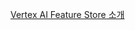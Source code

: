 [Vertex AI Feature Store 소개](https://www.cloudskillsboost.google/paths/17/course_templates/584/video/457060)
